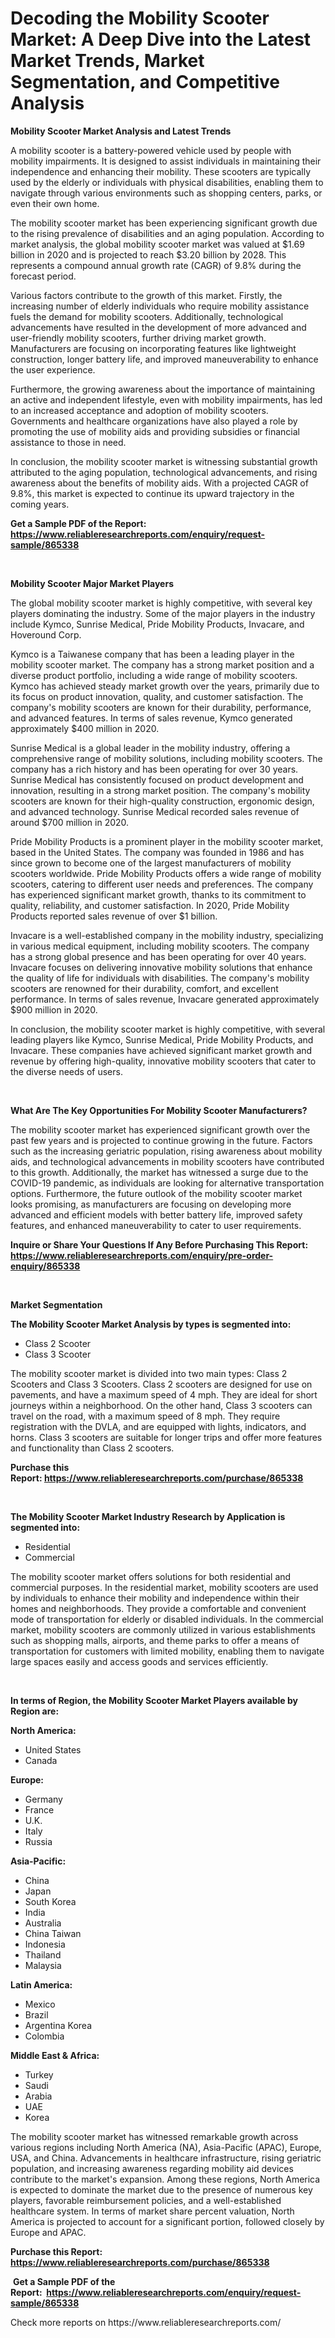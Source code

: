 <p><h1>Decoding the Mobility Scooter Market: A Deep Dive into the Latest Market Trends, Market Segmentation, and Competitive Analysis</h1></p><p><strong>Mobility Scooter Market Analysis and Latest Trends</strong></p>
<p><p>A mobility scooter is a battery-powered vehicle used by people with mobility impairments. It is designed to assist individuals in maintaining their independence and enhancing their mobility. These scooters are typically used by the elderly or individuals with physical disabilities, enabling them to navigate through various environments such as shopping centers, parks, or even their own home.</p><p>The mobility scooter market has been experiencing significant growth due to the rising prevalence of disabilities and an aging population. According to market analysis, the global mobility scooter market was valued at $1.69 billion in 2020 and is projected to reach $3.20 billion by 2028. This represents a compound annual growth rate (CAGR) of 9.8% during the forecast period.</p><p>Various factors contribute to the growth of this market. Firstly, the increasing number of elderly individuals who require mobility assistance fuels the demand for mobility scooters. Additionally, technological advancements have resulted in the development of more advanced and user-friendly mobility scooters, further driving market growth. Manufacturers are focusing on incorporating features like lightweight construction, longer battery life, and improved maneuverability to enhance the user experience.</p><p>Furthermore, the growing awareness about the importance of maintaining an active and independent lifestyle, even with mobility impairments, has led to an increased acceptance and adoption of mobility scooters. Governments and healthcare organizations have also played a role by promoting the use of mobility aids and providing subsidies or financial assistance to those in need.</p><p>In conclusion, the mobility scooter market is witnessing substantial growth attributed to the aging population, technological advancements, and rising awareness about the benefits of mobility aids. With a projected CAGR of 9.8%, this market is expected to continue its upward trajectory in the coming years.</p></p>
<p><strong>Get a Sample PDF of the Report:&nbsp; <a href="https://www.reliableresearchreports.com/enquiry/request-sample/865338">https://www.reliableresearchreports.com/enquiry/request-sample/865338</a></strong></p>
<p>&nbsp;</p>
<p><strong>Mobility Scooter Major Market Players</strong></p>
<p><p>The global mobility scooter market is highly competitive, with several key players dominating the industry. Some of the major players in the industry include Kymco, Sunrise Medical, Pride Mobility Products, Invacare, and Hoveround Corp.</p><p>Kymco is a Taiwanese company that has been a leading player in the mobility scooter market. The company has a strong market position and a diverse product portfolio, including a wide range of mobility scooters. Kymco has achieved steady market growth over the years, primarily due to its focus on product innovation, quality, and customer satisfaction. The company's mobility scooters are known for their durability, performance, and advanced features. In terms of sales revenue, Kymco generated approximately $400 million in 2020.</p><p>Sunrise Medical is a global leader in the mobility industry, offering a comprehensive range of mobility solutions, including mobility scooters. The company has a rich history and has been operating for over 30 years. Sunrise Medical has consistently focused on product development and innovation, resulting in a strong market position. The company's mobility scooters are known for their high-quality construction, ergonomic design, and advanced technology. Sunrise Medical recorded sales revenue of around $700 million in 2020.</p><p>Pride Mobility Products is a prominent player in the mobility scooter market, based in the United States. The company was founded in 1986 and has since grown to become one of the largest manufacturers of mobility scooters worldwide. Pride Mobility Products offers a wide range of mobility scooters, catering to different user needs and preferences. The company has experienced significant market growth, thanks to its commitment to quality, reliability, and customer satisfaction. In 2020, Pride Mobility Products reported sales revenue of over $1 billion.</p><p>Invacare is a well-established company in the mobility industry, specializing in various medical equipment, including mobility scooters. The company has a strong global presence and has been operating for over 40 years. Invacare focuses on delivering innovative mobility solutions that enhance the quality of life for individuals with disabilities. The company's mobility scooters are renowned for their durability, comfort, and excellent performance. In terms of sales revenue, Invacare generated approximately $900 million in 2020.</p><p>In conclusion, the mobility scooter market is highly competitive, with several leading players like Kymco, Sunrise Medical, Pride Mobility Products, and Invacare. These companies have achieved significant market growth and revenue by offering high-quality, innovative mobility scooters that cater to the diverse needs of users.</p></p>
<p>&nbsp;</p>
<p><strong>What Are The Key Opportunities For Mobility Scooter Manufacturers?</strong></p>
<p><p>The mobility scooter market has experienced significant growth over the past few years and is projected to continue growing in the future. Factors such as the increasing geriatric population, rising awareness about mobility aids, and technological advancements in mobility scooters have contributed to this growth. Additionally, the market has witnessed a surge due to the COVID-19 pandemic, as individuals are looking for alternative transportation options. Furthermore, the future outlook of the mobility scooter market looks promising, as manufacturers are focusing on developing more advanced and efficient models with better battery life, improved safety features, and enhanced maneuverability to cater to user requirements.</p></p>
<p><strong>Inquire or Share Your Questions If Any Before Purchasing This Report: <a href="https://www.reliableresearchreports.com/enquiry/pre-order-enquiry/865338">https://www.reliableresearchreports.com/enquiry/pre-order-enquiry/865338</a></strong></p>
<p>&nbsp;</p>
<p><strong>Market Segmentation</strong></p>
<p><strong>The Mobility Scooter Market Analysis by types is segmented into:</strong></p>
<p><ul><li>Class 2 Scooter</li><li>Class 3 Scooter</li></ul></p>
<p><p>The mobility scooter market is divided into two main types: Class 2 Scooters and Class 3 Scooters. Class 2 scooters are designed for use on pavements, and have a maximum speed of 4 mph. They are ideal for short journeys within a neighborhood. On the other hand, Class 3 scooters can travel on the road, with a maximum speed of 8 mph. They require registration with the DVLA, and are equipped with lights, indicators, and horns. Class 3 scooters are suitable for longer trips and offer more features and functionality than Class 2 scooters.</p></p>
<p><strong>Purchase this Report:&nbsp;<a href="https://www.reliableresearchreports.com/purchase/865338">https://www.reliableresearchreports.com/purchase/865338</a></strong></p>
<p>&nbsp;</p>
<p><strong>The Mobility Scooter Market Industry Research by Application is segmented into:</strong></p>
<p><ul><li>Residential</li><li>Commercial</li></ul></p>
<p><p>The mobility scooter market offers solutions for both residential and commercial purposes. In the residential market, mobility scooters are used by individuals to enhance their mobility and independence within their homes and neighborhoods. They provide a comfortable and convenient mode of transportation for elderly or disabled individuals. In the commercial market, mobility scooters are commonly utilized in various establishments such as shopping malls, airports, and theme parks to offer a means of transportation for customers with limited mobility, enabling them to navigate large spaces easily and access goods and services efficiently.</p></p>
<p>&nbsp;</p>
<p><strong>In terms of Region, the Mobility Scooter Market Players available by Region are:</strong></p>
<p>
    <p> <strong> North America: </strong>
        <ul>
            <li>United States</li>
            <li>Canada</li>
        </ul>
        </p> 
    <p> <strong> Europe: </strong>
        <ul>
            <li>Germany</li>
            <li>France</li>
            <li>U.K.</li>
            <li>Italy</li>
            <li>Russia</li>
        </ul>
        </p> 
    <p> <strong> Asia-Pacific: </strong>
        <ul>
            <li>China</li>
            <li>Japan</li>
            <li>South Korea</li>
            <li>India</li>
            <li>Australia</li>
            <li>China Taiwan</li>
            <li>Indonesia</li>
            <li>Thailand</li>
            <li>Malaysia</li>
        </ul>
        </p> 
    <p> <strong> Latin America: </strong>
        <ul>
            <li>Mexico</li>
            <li>Brazil</li>
            <li>Argentina Korea</li>
            <li>Colombia</li>
        </ul>
        </p> 
    <p> <strong> Middle East & Africa: </strong>
        <ul>
            <li>Turkey</li>
            <li>Saudi</li>
            <li>Arabia</li>
            <li>UAE</li>
            <li>Korea</li>
        </ul>
    </p>
    </p>
<p><p>The mobility scooter market has witnessed remarkable growth across various regions including North America (NA), Asia-Pacific (APAC), Europe, USA, and China. Advancements in healthcare infrastructure, rising geriatric population, and increasing awareness regarding mobility aid devices contribute to the market's expansion. Among these regions, North America is expected to dominate the market due to the presence of numerous key players, favorable reimbursement policies, and a well-established healthcare system. In terms of market share percent valuation, North America is projected to account for a significant portion, followed closely by Europe and APAC.</p></p>
<p><strong>Purchase this Report: <a href="https://www.reliableresearchreports.com/purchase/865338">https://www.reliableresearchreports.com/purchase/865338</a></strong></p>
<p>&nbsp;<strong>Get a Sample PDF of the Report:&nbsp;&nbsp;<a href="https://www.reliableresearchreports.com/enquiry/request-sample/865338">https://www.reliableresearchreports.com/enquiry/request-sample/865338</a></strong></p>
<p><strong></strong></p>
<p>Check more reports on https://www.reliableresearchreports.com/</p>